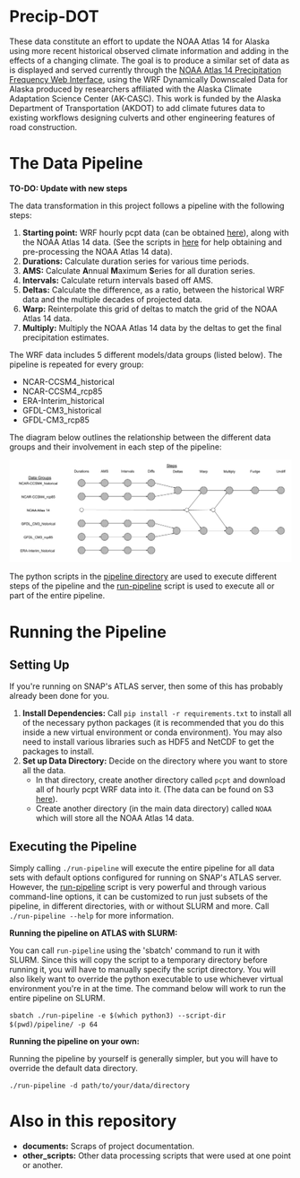 # Precip-DOT

These data constitute an effort to update the NOAA Atlas 14 for Alaska using more recent historical observed climate information and adding in the effects of a changing climate. The goal is to produce a similar set of data as is displayed and served currently through the [NOAA Atlas 14 Precipitation Frequency Web Interface](https://hdsc.nws.noaa.gov/hdsc/pfds/pfds_map_ak.html), using the WRF Dynamically Downscaled Data for Alaska produced by researchers affiliated with the Alaska Climate Adaptation Science Center (AK-CASC). This work is funded by the Alaska Department of Transportation (AKDOT) to add climate futures data to existing workflows designing culverts and other engineering features of road construction.

# The Data Pipeline

**TO-DO: Update with new steps**

The data transformation in this project follows a pipeline with the following steps: 

1. **Starting point:** WRF hourly pcpt data (can be obtained [here](http://wrf-ak-ar5.s3-website-us-east-1.amazonaws.com/)), along with the NOAA Atlas 14 data. (See the scripts in [here](other_scripts/) for help obtaining and pre-processing the NOAA Atlas 14 data).
2. **Durations:** Calculate duration series for various time periods.
3. **AMS:** Calculate **A**nnual **M**aximum **S**eries for all duration series.
4. **Intervals:** Calculate return intervals based off AMS.
5. **Deltas:** Calculate the difference, as a ratio, between the historical WRF data and the multiple decades of projected data.
6. **Warp:** Reinterpolate this grid of deltas to match the grid of the NOAA Atlas 14 data.
7. **Multiply:** Multiply the NOAA Atlas 14 data by the deltas to get the final precipitation estimates.

The WRF data includes 5 different models/data groups (listed below). The pipeline is repeated for every group:

* NCAR-CCSM4_historical
* NCAR-CCSM4_rcp85
* ERA-Interim_historical
* GFDL-CM3_historical
* GFDL-CM3_rcp85

The diagram below outlines the relationship between the different data groups and their
involvement in each step of the pipeline:

![Diagram of data-processing pipeline](documents/pipeline-overview.png)

The python scripts in the [pipeline directory](pipeline/) are used to execute different steps of the pipeline and the [run-pipeline](run-pipeline) script is used to execute all or part of the entire pipeline.

# Running the Pipeline

## Setting Up

If you're running on SNAP's ATLAS server, then some of this has probably already been done for you.

1. **Install Dependencies:** Call `pip install -r requirements.txt` to install all of the necessary python packages (it is recommended that you do this inside a new virtual environment or conda environment). You may also need to install various libraries such as HDF5 and NetCDF to get the packages to install.
2. **Set up Data Directory:** Decide on the directory where you want to store all the data.
    * In that directory, create another directory called `pcpt` and download all of hourly pcpt WRF data into it. (The data can be found on S3 [here](http://wrf-ak-ar5.s3-website-us-east-1.amazonaws.com/)).
    * Create another directory (in the main data directory) called `NOAA` which will store all the NOAA Atlas 14 data.

## Executing the Pipeline

Simply calling `./run-pipeline` will execute the entire pipeline for all data sets with default options configured for running on SNAP's ATLAS server. However, the [run-pipeline](run-pipeline) script is very powerful and through various command-line options, it can be customized to run just subsets of the pipeline, in different directories, with or without SLURM and more. Call `./run-pipeline --help` for more information.

**Running the pipeline on ATLAS with SLURM:**

You can call `run-pipeline` using the 'sbatch' command to run it with SLURM. Since this will copy the script to a temporary directory before running it, you will have to manually specify the script directory. You will also likely want to override the python executable to use whichever virtual environment you're in at the time. The command below will work to run the entire pipeline
on SLURM.
```
sbatch ./run-pipeline -e $(which python3) --script-dir $(pwd)/pipeline/ -p 64
```

**Running the pipeline on your own:**

Running the pipeline by yourself is generally simpler, but you will have to override the default data directory.
```
./run-pipeline -d path/to/your/data/directory
```

# Also in this repository

* **documents:** Scraps of project documentation.
* **other_scripts:** Other data processing scripts that were used at one point or another.
